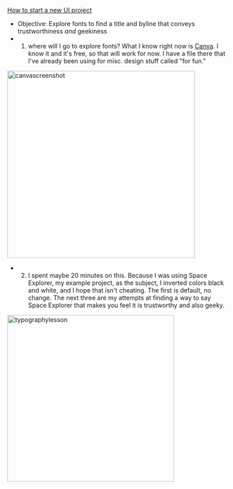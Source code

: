 [How to start a new UI project](https://www.youtube.com/watch?v=JOQJO_V7sew)
- Objective: Explore fonts to find a title and byline that conveys trustworthiness _and_ geekiness
- 1. where will I go to explore fonts? What I know right now is [Canva](https://www.canva.com). I know it and it's free, so that will work for now. I have a file there that I've already been using for misc. design stuff called "for fun."
<img width="427" alt="canvascreenshot" src="https://github.com/janakelsay/zero-to-designer/assets/96694416/127b36c1-4452-4423-bf25-8b9d6e2d17a7">

- 2. I spent maybe 20 minutes on this. Because I was using Space Explorer, my example project, as the subject, I inverted colors black and white, and I hope that isn't cheating. The first is default, no change. The next three are my attempts at finding a way to say Space Explorer that makes you feel it is trustworthy and also geeky.
<img width="380" alt="typographylesson" src="https://github.com/janakelsay/zero-to-designer/assets/96694416/37c08bc4-bb0e-4f20-b0b3-146bf290cdd3">
